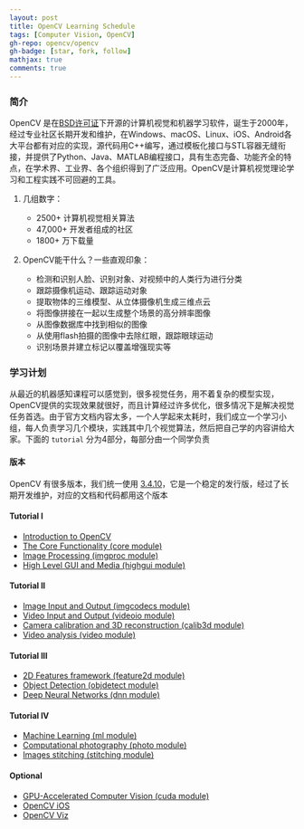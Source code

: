 ```yaml
---
layout: post
title: OpenCV Learning Schedule
tags: [Computer Vision, OpenCV]
gh-repo: opencv/opencv
gh-badge: [star, fork, follow]
mathjax: true
comments: true
---
```


### 简介
OpenCV 是在[BSD许可证](https://opensource.org/licenses/BSD-3-Clause)下开源的计算机视觉和机器学习软件，诞生于2000年，经过专业社区长期开发和维护，在Windows、macOS、Linux、iOS、Android各大平台都有对应的实现，源代码用C++编写，通过模板化接口与STL容器无缝衔接，并提供了Python、Java、MATLAB编程接口，具有生态完备、功能齐全的特点，在学术界、工业界、各个组织得到了广泛应用。OpenCV是计算机视觉理论学习和工程实践不可回避的工具。

1. 几组数字：
    * 2500+ 计算机视觉相关算法
    * 47,000+ 开发者组成的社区
    * 1800+ 万下载量

2. OpenCV能干什么？一些直观印象：
    * 检测和识别人脸、识别对象、对视频中的人类行为进行分类
    * 跟踪摄像机运动、跟踪运动对象
    * 提取物体的三维模型、从立体摄像机生成三维点云
    * 将图像拼接在一起以生成整个场景的高分辨率图像
    * 从图像数据库中找到相似的图像
    * 从使用flash拍摄的图像中去除红眼，跟踪眼球运动
    * 识别场景并建立标记以覆盖增强现实等

### 学习计划
从最近的机器感知课程可以感觉到，很多视觉任务，用不着复杂的模型实现，OpenCV提供的实现效果就很好，而且计算经过许多优化，很多情况下是解决视觉任务首选。由于官方文档内容太多，一个人学起来太耗时，我们成立一个学习小组，每人负责学习几个模块，实践其中几个视觉算法，然后把自己学的内容讲给大家。下面的 `tutorial` 分为4部分，每部分由一个同学负责

#### 版本
OpenCV 有很多版本，我们统一使用 [3.4.10](https://docs.opencv.org/3.4.10/d9/df8/tutorial_root.html)，它是一个稳定的发行版，经过了长期开发维护，对应的文档和代码都用这个版本

#### Tutorial I
* [Introduction to OpenCV](https://docs.opencv.org/3.4.10/df/d65/tutorial_table_of_content_introduction.html)
* [The Core Functionality (core module)](https://docs.opencv.org/3.4.10/de/d7a/tutorial_table_of_content_core.html)
* [Image Processing (imgproc module)](https://docs.opencv.org/3.4.10/d7/da8/tutorial_table_of_content_imgproc.html)
* [High Level GUI and Media (highgui module)](https://docs.opencv.org/3.4.10/d0/de2/tutorial_table_of_content_highgui.html)

#### Tutorial II
* [Image Input and Output (imgcodecs module)](https://docs.opencv.org/3.4.10/da/d8f/tutorial_table_of_content_imgcodecs.html)
* [Video Input and Output (videoio module)](https://docs.opencv.org/3.4.10/df/d2c/tutorial_table_of_content_videoio.html)
* [Camera calibration and 3D reconstruction (calib3d module)](https://docs.opencv.org/3.4.10/d6/d55/tutorial_table_of_content_calib3d.html)
* [Video analysis (video module)](https://docs.opencv.org/3.4.10/da/dd0/tutorial_table_of_content_video.html)

#### Tutorial III
* [2D Features framework (feature2d module)](https://docs.opencv.org/3.4.10/d9/d97/tutorial_table_of_content_features2d.html)
* [Object Detection (objdetect module)](https://docs.opencv.org/3.4.10/d2/d64/tutorial_table_of_content_objdetect.html)
* [Deep Neural Networks (dnn module)](https://docs.opencv.org/3.4.10/d2/d58/tutorial_table_of_content_dnn.html)

#### Tutorial IV
* [Machine Learning (ml module)](https://docs.opencv.org/3.4.10/d1/d69/tutorial_table_of_content_ml.html)
* [Computational photography (photo module)](https://docs.opencv.org/3.4.10/da/de7/tutorial_table_of_content_photo.html)
* [Images stitching (stitching module)](https://docs.opencv.org/3.4.10/d0/d33/tutorial_table_of_content_stitching.html)

#### Optional
* [GPU-Accelerated Computer Vision (cuda module)](https://docs.opencv.org/3.4.10/da/d2c/tutorial_table_of_content_gpu.html)
* [OpenCV iOS](https://docs.opencv.org/3.4.10/d3/dc9/tutorial_table_of_content_ios.html)
* [OpenCV Viz](https://docs.opencv.org/3.4.10/d7/df9/tutorial_table_of_content_viz.html)